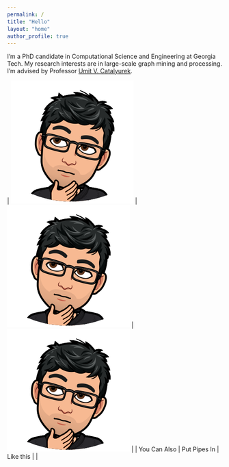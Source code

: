 ```yaml
---
permalink: /
title: "Hello"
layout: "home"
author_profile: true
---
```


I’m a PhD candidate in Computational Science and Engineering at Georgia Tech.
My research interests are in large-scale graph mining and processing. I’m
advised by Professor [Umit V. Catalyurek](http://cc.gatech.edu/~umit).


| ![GitHub Logo](/assets/images/ay.png) | ![GitHub Logo](/assets/images/ay.png) | ![GitHub Logo](/assets/images/ay.png) |
| You Can Also   | Put Pipes In | Like this \| |